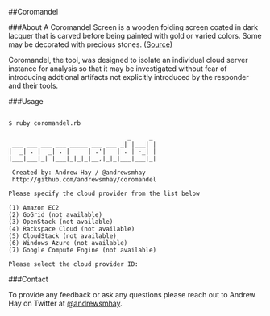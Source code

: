 ##Coromandel

###About
A Coromandel Screen is a wooden folding screen coated in dark lacquer that is carved before being painted with gold or varied colors. Some may be decorated with precious stones. (<a href="http://quezi.com/3679" target="new">Source</a>)

Coromandel, the tool, was designed to isolate an individual cloud server instance for analysis so that it may be investigated without fear of introducing addtional  artifacts not explicitly introduced by the responder and their tools.

###Usage
<pre><code>
$ ruby coromandel.rb

                                 _     _ 
 ___ ___ ___ ___ _____ ___ ___ _| |___| |
|  _| . |  _| . |     | .'|   | . | -_| |
|___|___|_| |___|_|_|_|__,|_|_|___|___|_|

 Created by: Andrew Hay / @andrewsmhay 
 http://github.com/andrewsmhay/coromandel

Please specify the cloud provider from the list below

(1) Amazon EC2
(2) GoGrid (not available)
(3) OpenStack (not available)
(4) Rackspace Cloud (not available)
(5) CloudStack (not available)
(6) Windows Azure (not available)
(7) Google Compute Engine (not available)

Please select the cloud provider ID: 
</code></pre>
###Contact

To provide any feedback or ask any questions please reach out to Andrew Hay on Twitter at <a href="http://twitter.com/andrewsmhay" target="new">@andrewsmhay</a>.

